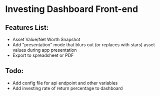 # Investing Dashboard Front-end

## Features List:
- Asset Value/Net Worth Snapshot
- Add "presentation" mode that blurs out (or replaces with stars) asset values during app presentation
- Export to spreadsheet or PDF

## Todo:
- Add config file for api endpoint and other variables
- Add investing rate of return percentage to dashboard